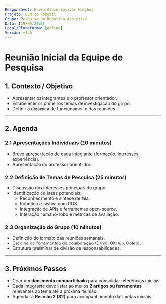 ```yaml
---
Responsável: Ervin Alain Bolivar Huayhua  
Projeto: LLM to Robotic
Grupo: Pesquisa em Robótica Assistiva  
Data: [19/09/2025]  
Local/Plataforma: [online]  
Versão: v1.0  
---
```


# Reunião Inicial da Equipe de Pesquisa

## 1. Contexto / Objetivo
- Apresentar os integrantes e o professor orientador.  
- Estabelecer os primeiros temas de investigação do grupo.  
- Definir a dinâmica de funcionamento das reuniões.  

---

## 2. Agenda

### 2.1 Apresentações Individuais (20 minutos)
- Breve apresentação de cada integrante (formação, interesses, experiência).  
- Apresentação do professor orientador.  

### 2.2 Definição de Temas de Pesquisa (25 minutos)
- Discussão dos interesses principais do grupo.  
- Identificação de áreas potenciais:  
  - Reconhecimento e síntese de fala.  
  - Robótica assistiva com ROS.  
  - Integração de APIs e ferramentas open-source.  
  - Interação humano-robô e métricas de avaliação.  

### 2.3 Organização do Grupo (10 minutos)
- Definição do formato das reuniões semanais.  
- Escolha de ferramentas de colaboração (Drive, GitHub, Colab).  
- Estrutura preliminar de divisão de responsabilidades.  

---

## 3. Próximos Passos
- Criar um **documento compartilhado** para consolidar referências iniciais.  
- Cada integrante deve listar ao menos **2 artigos ou ferramentas** relevantes ao tema até a próxima reunião.  
- Agendar a **Reunião 2 (S2)** para acompanhamento das metas iniciais.  
